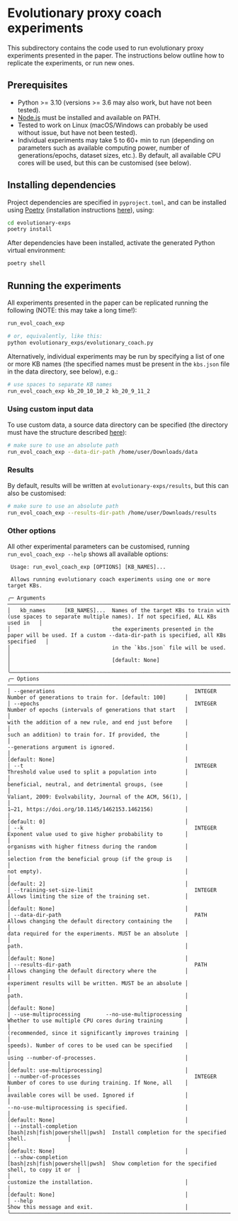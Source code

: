 # Evolutionary proxy coach experiments

This subdirectory contains the code used to run evolutionary proxy experiments presented
in the paper. The instructions below outline how to replicate the experiments, or run new ones.

## Prerequisites

- Python >= 3.10 (versions >= 3.6 may also work, but have not been tested).
- [Node.js](https://nodejs.org/en/download/) must be installed and available on PATH.
- Tested to work on Linux (macOS/Windows can probably be used without issue, but have not been tested).
- Individual experiments may take 5 to 60+ min to run (depending on parameters such as available computing power, 
  number of generations/epochs, dataset sizes, etc.). By default, all available CPU cores will be used, but this can
  be customised (see below).

## Installing dependencies

Project dependencies are specified in `pyproject.toml`, and can be installed using [Poetry](https://python-poetry.org/)
(installation instructions [here](https://python-poetry.org/docs/#installation)), using:

```bash
cd evolutionary-exps
poetry install
```

After dependencies have been installed, activate the generated Python virtual environment:

```bash
poetry shell
```

## Running the experiments

All experiments presented in the paper can be replicated running the following (NOTE: this may take a long time!):

```bash
run_evol_coach_exp

# or, equivalently, like this:
python evolutionary_exps/evolutionary_coach.py
```

Alternatively, individual experiments may be run by specifying a list of one or more KB names (the specified names must
be present in the `kbs.json` file in the data directory, see below), e.g.:

```bash
# use spaces to separate KB names
run_evol_coach_exp kb_20_10_10_2 kb_20_9_11_2
```

### Using custom input data

To use custom data, a source data directory can be specified (the directory must have the structure 
described [here](https://github.com/VMarkos/proxy-coaching-argml-2022/blob/main/tree-exps#execution)):

```bash
# make sure to use an absolute path
run_evol_coach_exp --data-dir-path /home/user/Downloads/data
```

### Results

By default, results will be written at `evolutionary-exps/results`, but this can also be customised:

```bash
# make sure to use an absolute path
run_evol_coach_exp --results-dir-path /home/user/Downloads/results
```

### Other options

All other experimental parameters can be customised, running `run_evol_coach_exp --help` shows all available options:

```terminal
 Usage: run_evol_coach_exp [OPTIONS] [KB_NAMES]...                                                                                                   
                                                                                                                                                     
 Allows running evolutionary coach experiments using one or more target KBs.                                                                         
                                                                                                                                                     
╭─ Arguments ───────────────────────────────────────────────────────────────────────────────────────────────────────────────────────────────────────╮
│   kb_names      [KB_NAMES]...  Names of the target KBs to train with (use spaces to separate multiple names). If not specified, ALL KBs used in   │
│                                the experiments presented in the paper will be used. If a custom --data-dir-path is specified, all KBs specified   │
│                                in the `kbs.json` file will be used.                                                                               │
│                                [default: None]                                                                                                    │
╰───────────────────────────────────────────────────────────────────────────────────────────────────────────────────────────────────────────────────╯
╭─ Options ─────────────────────────────────────────────────────────────────────────────────────────────────────────────────────────────────────────╮
│ --generations                                            INTEGER                          Number of generations to train for. [default: 100]      │
│ --epochs                                                 INTEGER                          Number of epochs (intervals of generations that start   │
│                                                                                           with the addition of a new rule, and end just before    │
│                                                                                           such an addition) to train for. If provided, the        │
│                                                                                           --generations argument is ignored.                      │
│                                                                                           [default: None]                                         │
│ --t                                                      INTEGER                          Threshold value used to split a population into         │
│                                                                                           beneficial, neutral, and detrimental groups, (see       │
│                                                                                           Valiant, 2009: Evolvability, Journal of the ACM, 56(1), │
│                                                                                           1–21, https://doi.org/10.1145/1462153.1462156)          │
│                                                                                           [default: 0]                                            │
│ --k                                                      INTEGER                          Exponent value used to give higher probability to       │
│                                                                                           organisms with higher fitness during the random         │
│                                                                                           selection from the beneficial group (if the group is    │
│                                                                                           not empty).                                             │
│                                                                                           [default: 2]                                            │
│ --training-set-size-limit                                INTEGER                          Allows limiting the size of the training set.           │
│                                                                                           [default: None]                                         │
│ --data-dir-path                                          PATH                             Allows changing the default directory containing the    │
│                                                                                           data required for the experiments. MUST be an absolute  │
│                                                                                           path.                                                   │
│                                                                                           [default: None]                                         │
│ --results-dir-path                                       PATH                             Allows changing the default directory where the         │
│                                                                                           experiment results will be written. MUST be an absolute │
│                                                                                           path.                                                   │
│                                                                                           [default: None]                                         │
│ --use-multiprocessing        --no-use-multiprocessing                                     Whether to use multiple CPU cores during training       │
│                                                                                           (recommended, since it significantly improves training  │
│                                                                                           speeds). Number of cores to be used can be specified    │
│                                                                                           using --number-of-processes.                            │
│                                                                                           [default: use-multiprocessing]                          │
│ --number-of-processes                                    INTEGER                          Number of cores to use during training. If None, all    │
│                                                                                           available cores will be used. Ignored if                │
│                                                                                           --no-use-multiprocessing is specified.                  │
│                                                                                           [default: None]                                         │
│ --install-completion                                     [bash|zsh|fish|powershell|pwsh]  Install completion for the specified shell.             │
│                                                                                           [default: None]                                         │
│ --show-completion                                        [bash|zsh|fish|powershell|pwsh]  Show completion for the specified shell, to copy it or  │
│                                                                                           customize the installation.                             │
│                                                                                           [default: None]                                         │
│ --help                                                                                    Show this message and exit.                             │
╰───────────────────────────────────────────────────────────────────────────────────────────────────────────────────────────────────────────────────╯
```
